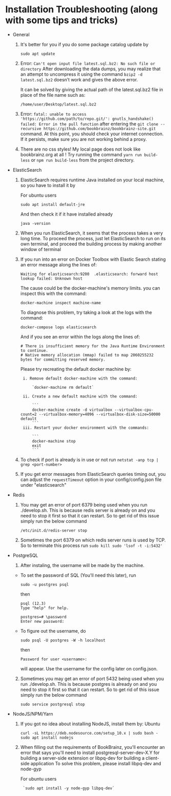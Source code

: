 # Installation Troubleshooting (along with some tips and tricks)

* General

    1. It's better for you if you do some package catalog update by

        `sudo apt update`
	
	2. Error: `Can't open input file latest.sql.bz2: No such file or directory`
	After downloading the data dumps, you may realize that an attempt to uncompress it using the command `bzip2 -d  	latest.sql.bz2` doesn’t work and gives the above error.
	
	    It can be solved by giving the actual path of the latest.sql.bz2 file in place of the file name such as:
	
        `/home/user/Desktop/latest.sql.bz2`
  
	3. Error: `fatal: unable to access 'https://github.com/path/to/repo.git/': gnutls_handshake() failed: Error in the pull function` after entering the `git clone --recursive https://github.com/bookbrainz/bookbrainz-site.git` command.
At this point, you should check your internet connection. If it persists, make sure you are not working behind a proxy.

	4. There are no css styles! My local page does not look like bookbrainz.org at all !
	Try running the command `yarn run build-less` or `npm run build-less` from the project directory.

* ElasticSearch

    1. ElasticSearch requires runtime Java installed on your local machine,
	so you have to install it by
	
	    For ubuntu users
	
        `sudo apt install default-jre`

        And then check it if it have installed already

        `java -version`

    2. When you run ElasticSearch, it seems that the process takes a very long time.
	To proceed the process, just let ElasticSearch to run
    on its own terminal, and proceed the building process by making another window of terminal

	3. If you run into an error on Docker Toolbox with Elastic Search stating an error message along the lines of:
	
		`Waiting for elasticsearch:9200  .elasticsearch: forward host lookup failed: Unknown host`
		
	   The cause could be the docker-machine's memory limits. you can inspect this with the command:
	   
	   `docker-machine inspect machine-name`
	   
	   To diagnose this problem, try taking a look at the logs with the command:
	   
	   `docker-compose logs elasticsearch`
	     
	   And if you see an error within the logs along the lines of:
	   
	   ```
	   # There is insufficient memory for the Java Runtime Environment to continue.
	   # Native memory allocation (mmap) failed to map 2060255232 bytes for committing reserved memory.
	   ```
	     
	   Please try recreating the default docker machine by:
	   
	   		i. Remove default docker-machine with the command:
			
				`docker-machine rm default`
				
			ii. Create a new default machine with the command:
			
				```
				docker-machine create -d virtualbox --virtualbox-cpu-count=2 --virtualbox-memory=4096 --virtualbox-disk-size=50000 default
				```
			iii. Restart your docker environment with the commands:
			
				```
				docker-machine stop
				exit
				```

    4. To check if port is already is in use or not run
    `netstat -anp tcp | grep <port-number>`
    
    5. If you get error messages from ElasticSearch queries timing out, you can adjust the `requestTimeout` option in your config/config.json file under "elasticsearch"

* Redis

    1. You may get an error of port 6379 being used when you run ./develop.sh. This is because redis server is already on and you need to stop it first so that it can restart. So to get rid of this issue simply run the below command

        `/etc/init.d/redis-server stop`

    2. Sometimes the port 6379 on which redis server runs is used by TCP. So to terminate this process run
        `sudo kill sudo 'lsof -t -i:5432'`

* PostgreSQL

    1. After instaling, the username will be made by the machine.
    - To set the password of SQL (You'll need this later), run

        `sudo -u postgres psql`

        then
        ```
        psql (12.3)
        Type "help" for help.

        postgres=# \password
        Enter new password:
        ```

    - To figure out the username, do

        `sudo psql -U postgres -W -h localhost`

        then

        `Password for user <username>: `
	
	    will appear.
        Use the username for the config later on config.json.

    2. Sometimes you may get an error of port 5432 being used when you run ./develop.sh. This is because postgres is already on and you need to stop it first so that it can restart. So to get rid of this issue simply run the below command

        `sudo service postgresql stop`

* NodeJS/NPM/Yarn

    1. If you got no idea about installing NodeJS, install them by:
	Ubuntu
	
        `curl -sL https://deb.nodesource.com/setup_10.x | sudo bash -
     sudo apt install nodejs`

    2. When filling out the requirements of BookBrainz, you'll encounter an error that says you'll need to install postgresql-server-dev-X.Y for building a server-side extension or libpq-dev for building a client-side application
    To solve this problem, please install libpq-dev and node-gyp
	
	    For ubuntu users
	
            `sudo apt install -y node-gyp libpq-dev`
